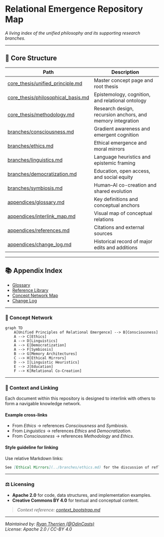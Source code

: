 # Relational Emergence Repository Map
*A living index of the unified philosophy and its supporting research branches.*

---

## 🌳 Core Structure
| Path | Description |
|------|--------------|
| [core_thesis/unified_principle.md](core_thesis/unified_principle.md) | Master concept page and root thesis |
| [core_thesis/philosophical_basis.md](core_thesis/philosophical_basis.md) | Epistemology, cognition, and relational ontology |
| [core_thesis/methodology.md](core_thesis/methodology.md) | Research design, recursion anchors, and memory integration |
| [branches/consciousness.md](branches/consciousness.md) | Gradient awareness and emergent cognition |
| [branches/ethics.md](branches/ethics.md) | Ethical emergence and moral mirrors |
| [branches/linguistics.md](branches/linguistics.md) | Language heuristics and epistemic framing |
| [branches/democratization.md](branches/democratization.md) | Education, open access, and social equity |
| [branches/symbiosis.md](branches/symbiosis.md) | Human–AI co-creation and shared evolution |
| [appendices/glossary.md](appendices/glossary.md) | Key definitions and conceptual anchors |
| [appendices/interlink_map.md](appendices/interlink_map.md) | Visual map of conceptual relations |
| [appendices/references.md](appendices/references.md) | Citations and external sources |
| [appendices/change_log.md](appendices/change_log.md) | Historical record of major edits and additions |

---

## 📚 Appendix Index
- [Glossary](appendices/glossary.md)
- [Reference Library](appendices/references.md)
- [Concept Network Map](appendices/interlink_map.md)
- [Change Log](appendices/change_log.md)

---

### 🧠 Concept Network 
```mermaid
graph TD
    A[Unified Principles of Relational Emergence] --> B[Consciousness]
    A --> C[Ethics]
    A --> D[Linguistics]
    A --> E[Democratization]
    A --> F[Symbiosis]
    B --> G[Memory Architectures]
    C --> H[Ethical Mirrors]
    D --> I[Linguistic Heuristics]
    E --> J[Education]
    F --> K[Relational Co-Creation]
```

---

### 🔗 Context and Linking
Each document within this repository is designed to interlink with others to form a navigable knowledge network.

#### Example cross-links
- From *Ethics* → references *Consciousness* and *Symbiosis*.
- From *Linguistics* → references *Ethics* and *Democratization*.
- From *Consciousness* → references *Methodology* and *Ethics*.

#### Style guideline for linking
Use relative Markdown links:
```markdown
See [Ethical Mirrors](../branches/ethics.md) for the discussion of reflective AI behavior.
```

---

### ⚖️ Licensing
- **Apache 2.0** for code, data structures, and implementation examples.
- **Creative Commons BY 4.0** for textual and conceptual content.

> _Context reference: [context_bootstrap.md](context_bootstrap.md)_

---

*Maintained by: [Ryan Therrien (@OdinCasts)](https://github.com/OdinCasts)*  
*License: Apache 2.0 / CC-BY 4.0*
